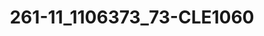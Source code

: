 ---
title: 261-11_1106373_73-CLE1060
image: 261-11_1106373_73-CLE1060.jpg
brand: sposo
layout: vestito
---